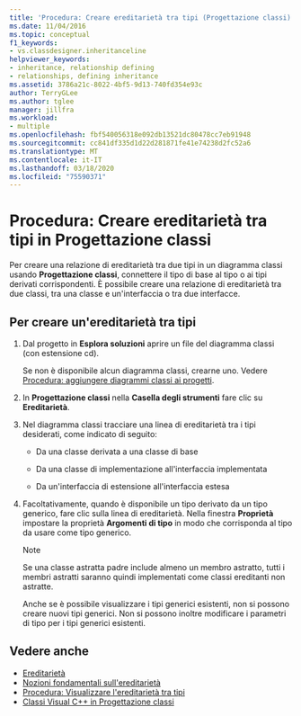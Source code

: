 ```yaml
---
title: 'Procedura: Creare ereditarietà tra tipi (Progettazione classi)'
ms.date: 11/04/2016
ms.topic: conceptual
f1_keywords:
- vs.classdesigner.inheritanceline
helpviewer_keywords:
- inheritance, relationship defining
- relationships, defining inheritance
ms.assetid: 3786a21c-8022-4bf5-9d13-740fd354e93c
author: TerryGLee
ms.author: tglee
manager: jillfra
ms.workload:
- multiple
ms.openlocfilehash: fbf540056318e092db13521dc80478cc7eb91948
ms.sourcegitcommit: cc841df335d1d22d281871fe41e74238d2fc52a6
ms.translationtype: MT
ms.contentlocale: it-IT
ms.lasthandoff: 03/18/2020
ms.locfileid: "75590371"
---
```

# <a name="how-to-create-inheritance-between-types-in-class-designer"></a>Procedura: Creare ereditarietà tra tipi in Progettazione classi

Per creare una relazione di ereditarietà tra due tipi in un diagramma classi usando **Progettazione classi**, connettere il tipo di base al tipo o ai tipi derivati corrispondenti. È possibile creare una relazione di ereditarietà tra due classi, tra una classe e un'interfaccia o tra due interfacce.

## <a name="to-create-an-inheritance-between-types"></a>Per creare un'ereditarietà tra tipi

1. Dal progetto in **Esplora soluzioni** aprire un file del diagramma classi (con estensione cd).

     Se non è disponibile alcun diagramma classi, crearne uno. Vedere [Procedura: aggiungere diagrammi classi ai progetti](how-to-add-class-diagrams-to-projects.md).

2. In **Progettazione classi** nella **Casella degli strumenti** fare clic su **Ereditarietà**.

3. Nel diagramma classi tracciare una linea di ereditarietà tra i tipi desiderati, come indicato di seguito:

    - Da una classe derivata a una classe di base

    - Da una classe di implementazione all'interfaccia implementata

    - Da un'interfaccia di estensione all'interfaccia estesa

4. Facoltativamente, quando è disponibile un tipo derivato da un tipo generico, fare clic sulla linea di ereditarietà. Nella finestra **Proprietà** impostare la proprietà **Argomenti di tipo** in modo che corrisponda al tipo da usare come tipo generico.

    > [!NOTE]
    > Se una classe astratta padre include almeno un membro astratto, tutti i membri astratti saranno quindi implementati come classi ereditanti non astratte.
    >
    >  Anche se è possibile visualizzare i tipi generici esistenti, non si possono creare nuovi tipi generici. Non si possono inoltre modificare i parametri di tipo per i tipi generici esistenti.

## <a name="see-also"></a>Vedere anche

- [Ereditarietà](/dotnet/csharp/programming-guide/classes-and-structs/inheritance)
- [Nozioni fondamentali sull'ereditarietà](/dotnet/visual-basic/programming-guide/language-features/objects-and-classes/inheritance-basics)
- [Procedura: Visualizzare l'ereditarietà tra tipi](how-to-view-inheritance-between-types.md)
- [Classi Visual C++ in Progettazione classi](visual-cpp-classes.md)
